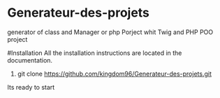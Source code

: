 # Generateur-des-projets
generator of class and Manager or php Porject whit Twig  and PHP POO project

#Installation
All the installation instructions are located in the documentation.

1. git clone https://github.com/kingdom96/Generateur-des-projets.git

Its ready to start
